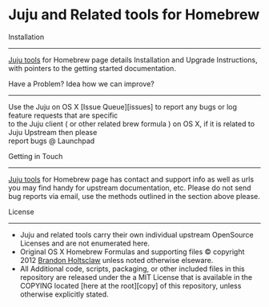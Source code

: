 Juju and Related tools for Homebrew
===================================


Installation
***
[Juju tools][home] for Homebrew page details Installation and Upgrade Instructions, with pointers to the getting started documentation.



Have a Problem? Idea how we can improve?
*** 
Use the Juju on OS X [Issue Queue][issues] to report any bugs or log feature requests that are specific  
to the Juju client ( or other related brew formula ) on OS X, if it is related to Juju Upstream then please  
report bugs @ Launchpad  



Getting in Touch
***
[Juju tools][home] for Homebrew page has contact and support info as well as urls you may find handy for upstream documentation, etc. Please do not send bug reports via email, use the methods outlined in the section above please.



License
*** 
* Juju and related tools carry their own individual upstream OpenSource Licenses and are not enumerated here.
* Original OS X Homebrew Formulas and supporting files &copy; copyright 2012 [Brandon Holtsclaw][brandon] unless noted otherwise elseware.
* All Additional code, scripts, packaging, or other included files in this repository are released under the a MIT License that is available in the COPYING located [here at the root][copy] of this repository, unless otherwise explicitly stated.



[home]:http://jujutools.github.com/
[fsf]:http://www.fsf.org
[brandon]:http://brandonholtsclaw.com/
